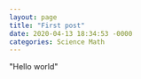 ```yaml
---
layout: page
title: "First post"
date: 2020-04-13 18:34:53 -0000
categories: Science Math
---
```

"Hello world"
